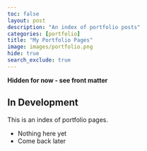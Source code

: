 ```yaml
---
toc: false
layout: post
description: "An index of portfolio posts"
categories: [portfolio]
title: "My Portfolio Pages"
image: images/portfolio.png
hide: true
search_exclude: true
---
```

**Hidden for now - see front matter**

## In Development

This is an index of portfolio pages.

- Nothing here yet
- Come back later
